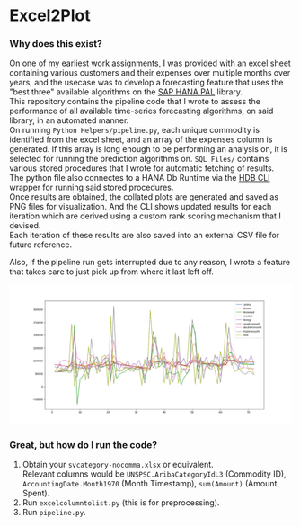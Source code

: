 # Excel2Plot

### Why does this exist?
On one of my earliest work assignments, I was provided with an excel sheet containing various customers and their expenses over multiple months over years, and the usecase was to develop a forecasting feature that uses the "best three" available algorithms on the [SAP HANA PAL](https://help.sap.com/viewer/2cfbc5cf2bc14f028cfbe2a2bba60a50/2.0.03/en-US/c9eeed704f3f4ec39441434db8a874ad.html) library.  
This repository contains the pipeline code that I wrote to assess the performance of all available time-series forecasting algorithms, on said library, in an automated manner.  
On running `Python Helpers/pipeline.py`, each unique commodity is identified from the excel sheet, and an array of the expenses column is generated. If this array is long enough to be performing an analysis on, it is selected for running the prediction algorithms on. `SQL Files/` contains various stored procedures that I wrote for automatic fetching of results.  
The python file also connectes to a HANA Db Runtime via the [HDB CLI](https://pypi.org/project/hdbcli) wrapper for running said stored procedures.  
Once results are obtained, the collated plots are generated and saved as PNG files for visualization. And the CLI shows updated results for each iteration which are derived using a custom rank scoring mechanism that I devised.  
Each iteration of these results are also saved into an external CSV file for future reference.  
  
Also, if the pipeline run gets interrupted due to any reason, I wrote a feature that takes care to just pick up from where it last left off.  

![alt text][Example of a plot]

[Example of a plot]: SavedPlots/Figure_1_New.png "Sample image of what a comparison plot looks like."

### Great, but how do I run the code?

1. Obtain your `svcategory-nocomma.xlsx` or equivalent.  
Relevant columns would be `UNSPSC.AribaCategoryIdL3` (Commodity ID), `AccountingDate.Month1970` (Month Timestamp), `sum(Amount)` (Amount Spent).  
2. Run `excelcolumntolist.py` (this is for preprocessing).
3. Run `pipeline.py`.
